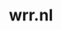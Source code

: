 ---
layout: post
title:  "wrr.nl"
internal_url:  "/dutchgov/wrr.nl.html"
subdomains_count: 9
all_subdomains_count: 17
urls_count: 9
ssl_rank: 0
http_rank: 71.111111111111
url_link: /data/wrr.nl/urls.txt
all_subdomains_link: /data/wrr.nl/all_subdomains.txt
subdomains_link: /data/wrr.nl/subdomains.txt
categories: dutchgov
---